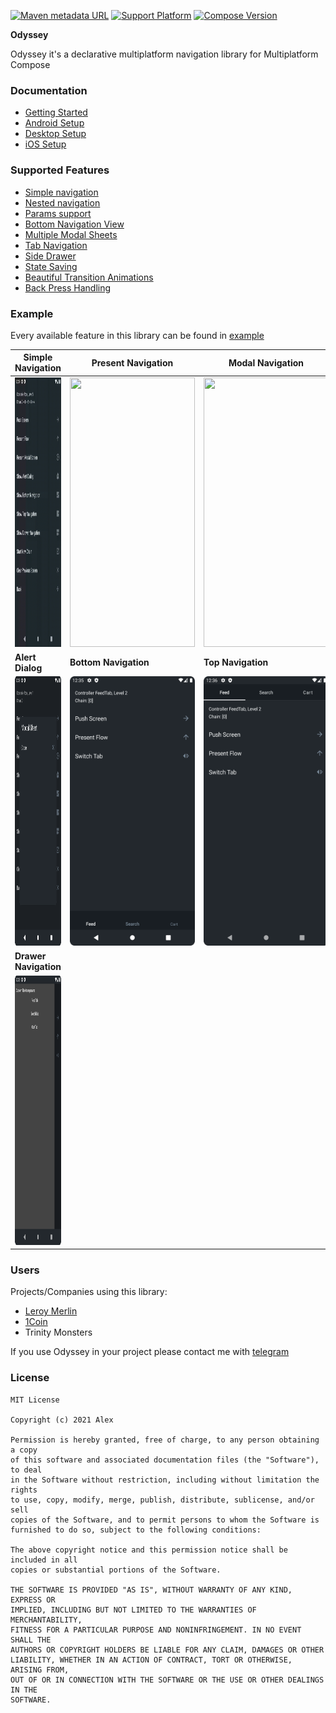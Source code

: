 [![Maven metadata URL](https://img.shields.io/maven-metadata/v?color=blue&metadataUrl=https://s01.oss.sonatype.org/service/local/repo_groups/public/content/io/github/alexgladkov/odyssey-core/maven-metadata.xml&style=for-the-badge)](https://repo.maven.apache.org/maven2/io/github/alexgladkov/)
[![Support Platform](https://img.shields.io/static/v1?label=platforms&message=windows%20|%20macos%20|%20linux%20|%20android%20|%20iOS&color=green&style=for-the-badge)](https://github.com/AlexGladkov/Odyssey/tree/main/common/common-compose)
[![Compose Version](https://img.shields.io/static/v1?label=Compose%20version&message=v%201.2.0&color=purple&style=for-the-badge)](https://www.jetbrains.com/ru-ru/lp/compose-mpp/)

**Odyssey**

Odyssey it's a declarative multiplatform navigation library for Multiplatform Compose

### Documentation

- [Getting Started](documentation/GETTING_STARTED.md)
- [Android Setup](documentation/ANDROID.md)
- [Desktop Setup](documentation/DESKTOP.md)
- [iOS Setup](documentation/IOS.md)

### Supported Features

- [Simple navigation](documentation/SINGLE_SCREEN.md)
- [Nested navigation](documentation/FLOW_SCREEN.md)
- [Params support](documentation/PARAMS_SUPPORT.md)
- [Bottom Navigation View](documentation/BOTTOM_NAVIGATION.md)
- [Multiple Modal Sheets](documentation/BOTTOM_SHEET.md)
- [Tab Navigation](documentation/TAB_NAVIGATION.md)
- [Side Drawer](documentation/SIDE_DRAWER.md)
- [State Saving](documentation/STATE_SAVING.md)
- [Beautiful Transition Animations](documentation/ANIMATIONS.md)
- [Back Press Handling](documentation/BACK_PRESS.md)

### Example

Every available feature in this library can be found
in [example](common/common-sample/src/commonMain/kotlin/ru/alexgladkov/common/compose/)

| **Simple Navigation**                                                                                                                       | **Present Navigation**                                                                                                                      | **Modal Navigation**                                                                                                                    |
|---------------------------------------------------------------------------------------------------------------------------------------------|---------------------------------------------------------------------------------------------------------------------------------------------|-----------------------------------------------------------------------------------------------------------------------------------------|
| [<img src="documentation/screenshots/push_animation.gif" width="200" height = "431" />](documentation/screenshots/push_animation.gif)       | [<img src="documentation/screenshots/present_animation.gif" width="200" height = "431" />](documentation/screenshots/present_animation.gif) | [<img src="documentation/screenshots/modal_animation.gif" width="200" height = "431" />](documentation/screenshots/modal_animation.gif) |
| **Alert Dialog**                                                                                                                            | **Bottom Navigation**                                                                                                                       | **Top Navigation**                                                                                                                      |
| [<img src="documentation/screenshots/alert_dialog.png" width="200" height = "431" />](documentation/screenshots/alert_dialog.png)           | [<img src="documentation/screenshots/bottom_navigation.png" width="200" height = "431" />](documentation/screenshots/bottom_navigation.png) | [<img src="documentation/screenshots/view_pager.png" width="200" height = "431" />](documentation/screenshots/view_pager.png)           |
| **Drawer Navigation**                                                                                                                       |                                                                                                                                             |                                                                                                                                         |
| [<img src="documentation/screenshots/drawer_navigation.png" width="200" height = "431" />](documentation/screenshots/drawer_navigation.png) |                                                                                                                                             |                                                                                                                                         |

### Users

Projects/Companies using this library:

- [Leroy Merlin](https://play.google.com/store/apps/details?id=ru.leroymerlin.employee&hl=ru&gl=US)
- [1Coin](https://github.com/VitalyPeryatin/1Coin)
- Trinity Monsters

If you use Odyssey in your project please contact me with [telegram](https://t.me/neuradev)

### License

```
MIT License

Copyright (c) 2021 Alex

Permission is hereby granted, free of charge, to any person obtaining a copy
of this software and associated documentation files (the "Software"), to deal
in the Software without restriction, including without limitation the rights
to use, copy, modify, merge, publish, distribute, sublicense, and/or sell
copies of the Software, and to permit persons to whom the Software is
furnished to do so, subject to the following conditions:

The above copyright notice and this permission notice shall be included in all
copies or substantial portions of the Software.

THE SOFTWARE IS PROVIDED "AS IS", WITHOUT WARRANTY OF ANY KIND, EXPRESS OR
IMPLIED, INCLUDING BUT NOT LIMITED TO THE WARRANTIES OF MERCHANTABILITY,
FITNESS FOR A PARTICULAR PURPOSE AND NONINFRINGEMENT. IN NO EVENT SHALL THE
AUTHORS OR COPYRIGHT HOLDERS BE LIABLE FOR ANY CLAIM, DAMAGES OR OTHER
LIABILITY, WHETHER IN AN ACTION OF CONTRACT, TORT OR OTHERWISE, ARISING FROM,
OUT OF OR IN CONNECTION WITH THE SOFTWARE OR THE USE OR OTHER DEALINGS IN THE
SOFTWARE.
```
